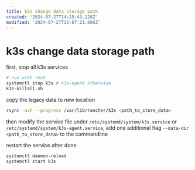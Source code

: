 ```yaml
---
title: k3s change data storage path
created: '2024-07-27T14:25:43.128Z'
modified: '2024-07-27T15:07:21.606Z'
---
```


# k3s change data storage path

first, stop all k3s services

```bash
# run with root
systemctl stop k3s # k3s-agent otherwise
k3s-killall.sh
```

copy the legacy data to new location

```bash
rsync -avh --progress /var/lib/rancher/k3s <path_to_store_data>
```

then modify the service file under `/etc/systemd/system/k3s.service` or `/etc/systemd/system/k3s-agent.service`, add one additional flag `--data-dir <path_to_store_data>` to the commandline

restart the service after done

```bash
systemctl daemon-reload
systemctl start k3s
```
